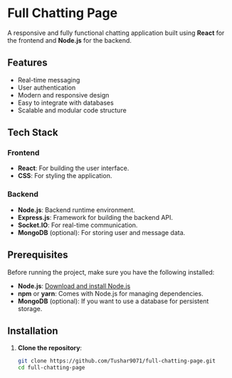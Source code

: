 # Full Chatting Page

A responsive and fully functional chatting application built using **React** for the frontend and **Node.js** for the backend.

## Features

- Real-time messaging
- User authentication
- Modern and responsive design
- Easy to integrate with databases
- Scalable and modular code structure

## Tech Stack

### Frontend
- **React**: For building the user interface.
- **CSS**: For styling the application.

### Backend
- **Node.js**: Backend runtime environment.
- **Express.js**: Framework for building the backend API.
- **Socket.IO**: For real-time communication.
- **MongoDB** (optional): For storing user and message data.

## Prerequisites

Before running the project, make sure you have the following installed:

- **Node.js**: [Download and install Node.js](https://nodejs.org/)
- **npm** or **yarn**: Comes with Node.js for managing dependencies.
- **MongoDB** (optional): If you want to use a database for persistent storage.

## Installation

1. **Clone the repository**:
   ```bash
   git clone https://github.com/Tushar9071/full-chatting-page.git
   cd full-chatting-page
